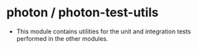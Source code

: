 # photon / photon-test-utils

- This module contains utilities for the unit and integration tests performed in the other modules.
